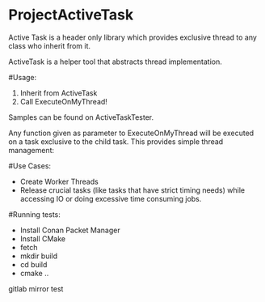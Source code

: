 # ProjectActiveTask

Active Task is a header only library which provides exclusive thread to any class who inherit from it.

ActiveTask is a helper tool that abstracts thread implementation.

#Usage:
1. Inherit from ActiveTask
2. Call ExecuteOnMyThread!

Samples can be found on ActiveTaskTester.

Any function given as parameter to ExecuteOnMyThread will be executed on a task exclusive to the child task. This provides simple thread management:

#Use Cases:
- Create Worker Threads
- Release crucial tasks (like tasks that have strict timing needs) while accessing IO or doing excessive time consuming jobs.

#Running tests:
- Install Conan Packet Manager
- Install CMake
- fetch
- mkdir build
- cd build
- cmake ..

gitlab mirror test
